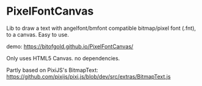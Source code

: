 # PixelFontCanvas
Lib to draw a text with angelfont/bmfont compatible bitmap/pixel font (.fnt), to a canvas.
Easy to use.

demo:
https://bitofgold.github.io/PixelFontCanvas/

Only uses HTML5 Canvas. no dependencies.

Partly based on PixiJS's BitmapText:
https://github.com/pixijs/pixi.js/blob/dev/src/extras/BitmapText.js
